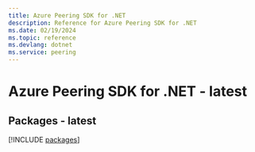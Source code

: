 ```yaml
---
title: Azure Peering SDK for .NET
description: Reference for Azure Peering SDK for .NET
ms.date: 02/19/2024
ms.topic: reference
ms.devlang: dotnet
ms.service: peering
---
```

# Azure Peering SDK for .NET - latest
## Packages - latest
[!INCLUDE [packages](peering-index.md)]